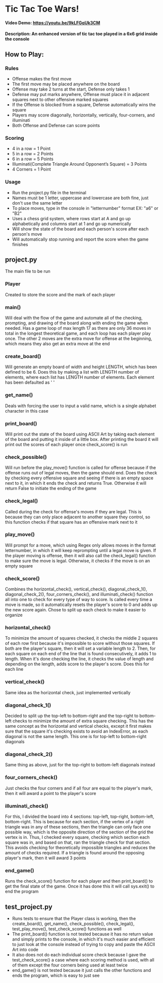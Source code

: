 # Tic Tac Toe Wars!
#### Video Demo:  <https://youtu.be/9kLFGqUk3CM>
#### Description: An enhanced version of tic tac toe played in a 6x6 grid inside the console
## How to Play:
### Rules
* Offense makes the first move
* The first move may be placed anywhere on the board
* Offense may take 2 turns at the start, Defense only takes 1
* Defense may put marks anywhere, Offense must place it in adjacent squares next to other offensive marked squares
* If the Offense is blocked from a square, Defense automatically wins the square
* Players may score diagonally, horizontally, vertically, four-corners, and illuminati
* Both Offense and Defense can score points

### Scoring
* 4 in a row = 1 Point
* 5 in a row = 2 Points
* 6 in a row = 5 Points
* Illuminati(Complete Triangle Around Opponent’s Square) = 3 Points
* 4 Corners = 1 Point

### Usage
* Run the project.py file in the terminal
* Names must be 1 letter, uppercase and lowercase are both fine, just don't use the same letter
* To place moves, type in the console in "letternumber" format EX: "a6" or "B2"
* Uses a chess grid system, where rows start at A and go up alphabetically and columns start at 1 and go up numerically
* Will show the state of the board and each person's score after each person's move
* Will automatically stop running and report the score when the game finishes

## project.py

<p>The main file to be run</p>

### Player
<p>Created to store the score and the mark of each player</p>

### main()

<p>Will deal with the flow of the game and automate all of the checking, prompting, and drawing of the board along with ending the game when needed. Has a game loop of max length 17 as there are only 36 moves in total in the longest theoretical game, and each loop has each player play once. The other 2 moves are the extra move for offense at the beginning, which means they also get an extra move at the end</p>

### create_board()

<p>Will generate an empty board of width and height LENGTH, which has been defined to be 6. Does this by making a list with LENGTH number of elements, where each list has LENGTH number of elements. Each element has been defaulted as ' '</p>

### get_name()

<p>Deals with forcing the user to input a valid name, which is a single alphabet character in this case<p>

### print_board()

<p>Will print out the state of the board using ASCII Art by taking each element of the board and putting it inside of a little box. After printing the board it will print out the scores of each player once check_score() is run</p>

### check_possible()

<p>Will run before the play_move() function is called for offense because if the offense runs out of legal moves, then the game should end. Does the check by checking every offensive square and seeing if there is an empty space next to it, in which it ends the check and returns True. Otherwise it will return False to initiate the ending of the game</p>

### check_legal()

<p>Called during the check for offense's moves if they are legal. This is because they can only place adjacent to another square they control, so this function checks if that square has an offensive mark next to it</p>

### play_move()

<p>Will prompt for a move, which using Regex only allows moves in the format letternumber, in which it will keep reprompting until a legal move is given. If the player moving is offense, then it will also call the check_legal() function to make sure the move is legal. Otherwise, it checks if the move is on an empty square</p>

### check_score()

<p>Combines the horizontal_check(), vertical_check(), diagonal_check_1(), diagonal_check_2(), four_corners_check(), and illuminati_check() function all into one to check for every type of way to score. Is called every time a move is made, so it automatically resets the player's score to 0 and adds up the new score again. Chose to split up each check to make it easier to organize</p>

### horizontal_check()

<p>To minimize the amount of squares checked, it checks the middle 2 squares of each row first because it's impossible to score without those squares. If both are the player's square, then it will set a variable length to 2. Then, for each square on each end of the line that is found consecutively, it adds 1 to length. When it's done checking the line, it checks the value of length and depending on the length, adds score to the player's score. Does this for each line</p>

### vertical_check()

<p>Same idea as the horizontal check, just implemented vertically</p>

### diagonal_check_1()

<p>Decided to split up the top-left to bottom-right and the top-right to bottom-left checks to minimize the amount of extra square checking. This has the same concept as the horizontal and vertical checks, except it first makes sure that the square it's checking exists to avoid an IndexError, as each diagonal is not the same length. This one is for top-left to bottom-right diagonals</p>

### diagonal_check_2()

<p>Same thing as above, just for the top-right to bottom-left diagonals instead</p>

### four_corners_check()

<p>Just checks the four corners and if all four are equal to the player's mark, then it will award a point to the player's score</p>

### illuminati_check()

<p>For this, I divided the board into 4 sections: top-left, top-right, bottom-left, bottom-right. This is because for each section, if the vertex of a right triangle was in any of these sections, then the triangle can only face one possible way, which is the opposite direction of the section of the grid the vertex is in. Thus, I checked every square, checking which section each square was in, and based on that, ran the triangle check for that section. This avoids checking for theoretically impossible triangles and reduces the amount of checks required. If a triangle is found around the opposing player's mark, then it will award 3 points</p>

### end_game()

<p>Runs the check_score() function for each player and then print_board() to get the final state of the game. Once it has done this it will call sys.exit() to end the program</p>

## test_project.py

* Runs tests to ensure that the Player class is working, then the create_board(), get_name(), check_possible(), check_legal(), test_play_move(), test_check_score() functions as well
* The print_board() function is not tested because it has no return value and simply prints to the console, in which it's much easier and efficient to just look at the console instead of trying to copy and paste the ASCII Art into code
* It also does not do each individual score check because I gave the test_check_score() a case where each scoring method is used, with all of them except the four corners being used at least twice
* end_game() is not tested because it just calls the other functions and ends the program, which is easy to just see
